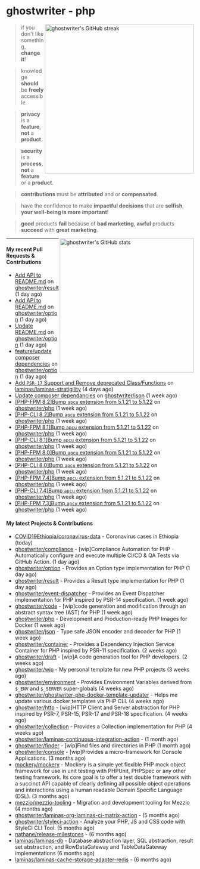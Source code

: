 # ghostwriter - php

<img alt="ghostwriter's GitHub streak" width="400px" align="right" src="https://github-readme-streak-stats.herokuapp.com/?cache_seconds=1800&user=ghostwriter">

> if you don't like something, **change it**!

> knowledge **should** be **freely** accessible.

> **privacy** is a **feature**, **not** a **product**.

> **security** is a **process**, **not** a **feature** or a **product**.

> **contributions** must be **attributed** and or **compensated**.

> have the confidence to make **impactful decisions** that are **selfish**, **your well-being is more important**!

> **good** products **fail** because of **bad marketing**, **awful** products **succeed** with **great marketing**.

<img alt="ghostwriter's GitHub stats" width="360px" align="right" src="https://github-readme-stats.vercel.app/api?cache_seconds=1800&username=ghostwriter&show_icons=true&count_private=true&hide_title=true&hide_rank=true&icon_color=333">

---

#### My recent Pull Requests & Contributions

- [Add API to README.md](https://github.com/ghostwriter/result/pull/7) on [ghostwriter/result](https://github.com/ghostwriter/result) (1 day ago)
- [Add API to README.md](https://github.com/ghostwriter/option/pull/13) on [ghostwriter/option](https://github.com/ghostwriter/option) (1 day ago)
- [Update README.md](https://github.com/ghostwriter/option/pull/12) on [ghostwriter/option](https://github.com/ghostwriter/option) (1 day ago)
- [feature/update composer dependencies](https://github.com/ghostwriter/option/pull/11) on [ghostwriter/option](https://github.com/ghostwriter/option) (1 day ago)
- [Add `PSR-17` Support and Remove deprecated Class/Functions](https://github.com/laminas/laminas-stratigility/pull/32) on [laminas/laminas-stratigility](https://github.com/laminas/laminas-stratigility) (4 days ago)
- [Update composer dependancies](https://github.com/ghostwriter/json/pull/8) on [ghostwriter/json](https://github.com/ghostwriter/json) (1 week ago)
- [[PHP-FPM 8.2]Bump `apcu` extension from 5.1.21 to 5.1.22](https://github.com/ghostwriter/php/pull/191) on [ghostwriter/php](https://github.com/ghostwriter/php) (1 week ago)
- [[PHP-CLI 8.2]Bump `apcu` extension from 5.1.21 to 5.1.22](https://github.com/ghostwriter/php/pull/190) on [ghostwriter/php](https://github.com/ghostwriter/php) (1 week ago)
- [[PHP-FPM 8.1]Bump `apcu` extension from 5.1.21 to 5.1.22](https://github.com/ghostwriter/php/pull/189) on [ghostwriter/php](https://github.com/ghostwriter/php) (1 week ago)
- [[PHP-CLI 8.1]Bump `apcu` extension from 5.1.21 to 5.1.22](https://github.com/ghostwriter/php/pull/188) on [ghostwriter/php](https://github.com/ghostwriter/php) (1 week ago)
- [[PHP-FPM 8.0]Bump `apcu` extension from 5.1.21 to 5.1.22](https://github.com/ghostwriter/php/pull/187) on [ghostwriter/php](https://github.com/ghostwriter/php) (1 week ago)
- [[PHP-CLI 8.0]Bump `apcu` extension from 5.1.21 to 5.1.22](https://github.com/ghostwriter/php/pull/186) on [ghostwriter/php](https://github.com/ghostwriter/php) (1 week ago)
- [[PHP-FPM 7.4]Bump `apcu` extension from 5.1.21 to 5.1.22](https://github.com/ghostwriter/php/pull/185) on [ghostwriter/php](https://github.com/ghostwriter/php) (1 week ago)
- [[PHP-CLI 7.4]Bump `apcu` extension from 5.1.21 to 5.1.22](https://github.com/ghostwriter/php/pull/184) on [ghostwriter/php](https://github.com/ghostwriter/php) (1 week ago)
- [[PHP-FPM 7.3]Bump `apcu` extension from 5.1.21 to 5.1.22](https://github.com/ghostwriter/php/pull/183) on [ghostwriter/php](https://github.com/ghostwriter/php) (1 week ago)

#### My latest Projects & Contributions

- [COVID19Ethiopia/coronavirus-data](https://github.com/COVID19Ethiopia/coronavirus-data) - Coronavirus cases in Ethiopia (today)
- [ghostwriter/compliance](https://github.com/ghostwriter/compliance) - [wip]Compliance Automation for PHP - Automatically configure and execute multiple CI/CD &amp; QA Tests via GitHub Action. (1 day ago)
- [ghostwriter/option](https://github.com/ghostwriter/option) - Provides an Option type implementation for PHP (1 day ago)
- [ghostwriter/result](https://github.com/ghostwriter/result) - Provides a Result type implementation for PHP (1 day ago)
- [ghostwriter/event-dispatcher](https://github.com/ghostwriter/event-dispatcher) - Provides an Event Dispatcher implementation for PHP inspired by PSR-14 specification. (1 week ago)
- [ghostwriter/code](https://github.com/ghostwriter/code) - [wip]code generation and modification through an abstract syntax tree (AST) for PHP (1 week ago)
- [ghostwriter/php](https://github.com/ghostwriter/php) - Development and Production-ready PHP Images for Docker (1 week ago)
- [ghostwriter/json](https://github.com/ghostwriter/json) - Type safe JSON encoder and decoder for PHP (1 week ago)
- [ghostwriter/container](https://github.com/ghostwriter/container) - Provides a Dependency Injection Service Container for PHP inspired by PSR-11 specification. (2 weeks ago)
- [ghostwriter/draft](https://github.com/ghostwriter/draft) - [wip]A code generation tool for PHP developers. (2 weeks ago)
- [ghostwriter/wip](https://github.com/ghostwriter/wip) - My personal template for new PHP projects (3 weeks ago)
- [ghostwriter/environment](https://github.com/ghostwriter/environment) - Provides Environment Variables derived from `$_ENV` and `$_SERVER` super-globals (4 weeks ago)
- [ghostwriter/ghostwriter-php-docker-template-updater](https://github.com/ghostwriter/ghostwriter-php-docker-template-updater) - Helps me update various docker templates via PHP CLI. (4 weeks ago)
- [ghostwriter/http](https://github.com/ghostwriter/http) - [wip]HTTP Client and Server abstraction for PHP inspired by PSR-7, PSR-15, PSR-17 and PSR-18 specification. (4 weeks ago)
- [ghostwriter/collection](https://github.com/ghostwriter/collection) - Provides a Collection implementation for PHP (4 weeks ago)
- [ghostwriter/laminas-continuous-integration-action](https://github.com/ghostwriter/laminas-continuous-integration-action) -  (1 month ago)
- [ghostwriter/finder](https://github.com/ghostwriter/finder) - [wip]Find files and directories in PHP (1 month ago)
- [ghostwriter/console](https://github.com/ghostwriter/console) - [wip]Provides a micro-framework for Console Applications. (3 months ago)
- [mockery/mockery](https://github.com/mockery/mockery) - Mockery is a simple yet flexible PHP mock object framework for use in unit testing with PHPUnit, PHPSpec or any other testing framework. Its core goal is to offer a test double framework with a succinct API capable of clearly defining all possible object operations and interactions using a human readable Domain Specific Language (DSL). (3 months ago)
- [mezzio/mezzio-tooling](https://github.com/mezzio/mezzio-tooling) - Migration and development tooling for Mezzio (4 months ago)
- [ghostwriter/laminas-org-laminas-ci-matrix-action](https://github.com/ghostwriter/laminas-org-laminas-ci-matrix-action) -  (5 months ago)
- [ghostwriter/styleci-action](https://github.com/ghostwriter/styleci-action) - Analyze your PHP, JS and CSS code with StyleCI CLI Tool. (5 months ago)
- [nathane/release-milestones](https://github.com/nathane/release-milestones) -  (6 months ago)
- [laminas/laminas-db](https://github.com/laminas/laminas-db) - Database abstraction layer, SQL abstraction, result set abstraction, and RowDataGateway and TableDataGateway implementations (6 months ago)
- [laminas/laminas-cache-storage-adapter-redis](https://github.com/laminas/laminas-cache-storage-adapter-redis) -  (6 months ago)
